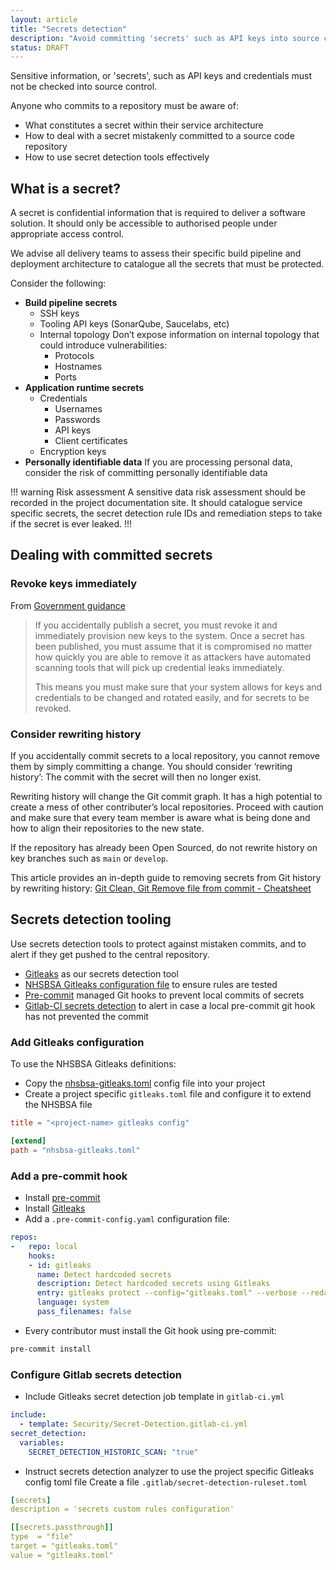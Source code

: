 ```yaml
---
layout: article
title: "Secrets detection"
description: "Avoid committing 'secrets' such as API keys into source control"
status: DRAFT
---
```

Sensitive information, or 'secrets', such as API keys and credentials must not be checked into source control.

Anyone who commits to a repository must be aware of:

* What constitutes a secret within their service architecture
* How to deal with a secret mistakenly committed to a source code repository
* How to use secret detection tools effectively

## What is a secret?

A secret is confidential information that is required to deliver a software solution. It should only be accessible to authorised people under appropriate access control.

We advise all delivery teams to assess their specific build pipeline and deployment architecture to catalogue all the secrets that must be protected.

Consider the following:

* __Build pipeline secrets__
  * SSH keys
  * Tooling API keys (SonarQube, Saucelabs, etc)
  * Internal topology
    Don’t expose information on internal topology that could introduce vulnerabilities:
    * Protocols
    * Hostnames
    * Ports
* __Application runtime secrets__
  * Credentials
    * Usernames
    * Passwords
    * API keys
    * Client certificates
  * Encryption keys
* __Personally identifiable data__
  If you are processing personal data, consider the risk of committing personally identifiable data

!!! warning Risk assessment
A sensitive data risk assessment should be recorded in the project documentation site.
It should catalogue service specific secrets, the secret detection rule IDs and remediation steps to take if the secret is ever leaked.
!!!

## Dealing with committed secrets

### Revoke keys immediately

From [Government guidance](https://www.gov.uk/government/publications/open-source-guidance/security-considerations-when-coding-in-the-open#assume-accidental-publications-are-compromised)

> If you accidentally publish a secret, you must revoke it and immediately provision new keys to the system. Once a secret has been published, you must assume that it is compromised no matter how quickly you are able to remove it as attackers have automated scanning tools that will pick up credential leaks immediately.
>
> This means you must make sure that your system allows for keys and credentials to be changed and rotated easily, and for secrets to be revoked.

### Consider rewriting history

If you accidentally commit secrets to a local repository, you cannot remove them by simply committing a change. You should consider ‘rewriting history’: The commit with the secret will then no longer exist.

Rewriting history will change the Git commit graph. It has a high potential to create a mess of other contributer’s local repositories. Proceed with caution and make sure that every team member is aware what is being done and how to align their repositories to the new state.

If the repository has already been Open Sourced, do not rewrite history on key branches such as `main` or `develop`.

This article provides an in-depth guide to removing secrets from Git history by rewriting history: [Git Clean, Git Remove file from commit - Cheatsheet](https://blog.gitguardian.com/rewriting-git-history-cheatsheet/)

## Secrets detection tooling

Use secrets detection tools to protect against mistaken commits, and to alert if they get pushed to the central repository.

* [Gitleaks](https://github.com/zricethezav/gitleaks) as our secrets detection tool
* [NHSBSA Gitleaks configuration file](https://gitlab.com/nhsbsa/platform-services/gitleaks/nhsbsa-gitleaks) to ensure rules are tested
* [Pre-commit](https://pre-commit.com/) managed Git hooks to prevent local commits of secrets
* [Gitlab-CI secrets detection](https://docs.gitlab.com/ee/user/application_security/secret_detection/) to alert in case a local pre-commit git hook has not prevented the commit

### Add Gitleaks configuration

To use the NHSBSA Gitleaks definitions:

* Copy the [nhsbsa-gitleaks.toml](https://gitlab.com/nhsbsa/platform-services/gitleaks/nhsbsa-gitleaks/-/raw/main/nhsbsa-gitleaks.toml) config file into your project
* Create a project specific `gitleaks.toml` file and configure it to extend the NHSBSA file

```toml
title = "<project-name> gitleaks config"

[extend]
path = "nhsbsa-gitleaks.toml"
```

### Add a pre-commit hook

* Install [pre-commit](https://pre-commit.com/)
* Install [Gitleaks](https://github.com/zricethezav/gitleaks)
* Add a `.pre-commit-config.yaml` configuration file:

```yaml
repos:
-   repo: local
    hooks:
    - id: gitleaks
      name: Detect hardcoded secrets
      description: Detect hardcoded secrets using Gitleaks
      entry: gitleaks protect --config="gitleaks.toml" --verbose --redact --staged
      language: system
      pass_filenames: false
```

* Every contributor must install the Git hook using pre-commit:

```bash
pre-commit install
```

### Configure Gitlab secrets detection

* Include Gitleaks secret detection job template in `gitlab-ci.yml`

```yaml
include:
  - template: Security/Secret-Detection.gitlab-ci.yml
secret_detection:
  variables:
    SECRET_DETECTION_HISTORIC_SCAN: "true"
```

* Instruct secrets detection analyzer to use the project specific Gitleaks config toml file
  Create a file `.gitlab/secret-detection-ruleset.toml`

```yaml
[secrets]
description = 'secrets custom rules configuration'

[[secrets.passthrough]]
type  = "file"
target = "gitleaks.toml"
value = "gitleaks.toml"
```

